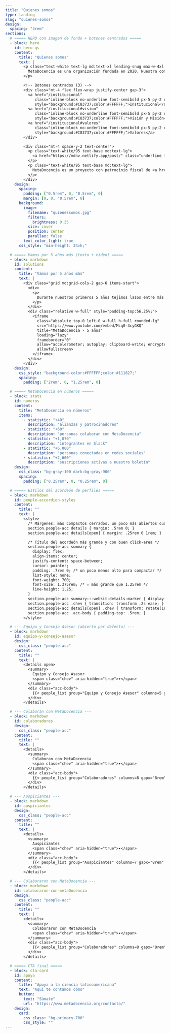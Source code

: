 ```yaml
---
title: "Quienes somos"
type: landing
slug: "quienes-somos"
design:
  spacing: "3rem"
sections:
  # ===== HERO con imagen de fondo + botones centrados =====
  - block: hero
    id: hero-qs
    content:
      title: "Quienes somos"
      text: |
        <p class="text-white text-lg md:text-xl leading-snug max-w-4xl mx-auto">
          MetaDocencia es una organización fundada en 2020. Nuestra comunidad está formada por personas y organizaciones que trabajan construyendo capacidades científicas locales para transformar la ciencia global. Hacemos crecer el conocimiento en red, desde América Latina hacia el mundo.
        </p>

        <!-- Botones centrados (3) -->
        <div class="mt-4 flex flex-wrap justify-center gap-3">
          <a href="/institucional"
             class="inline-block no-underline font-semibold px-5 py-2 rounded-md text-base"
             style="background:#C83737;color:#FFFFFF;">Institucional</a>
          <a href="/institucional#vision"
             class="inline-block no-underline font-semibold px-5 py-2 rounded-md text-base"
             style="background:#C83737;color:#FFFFFF;">Visión y Misión</a>
          <a href="/institucional#valores"
             class="inline-block no-underline font-semibold px-5 py-2 rounded-md text-base"
             style="background:#C83737;color:#FFFFFF;">Valores</a>
        </div>

        <div class="mt-4 space-y-2 text-center">
          <p class="text-white/95 text-base md:text-lg">
            <a href="https://mdnv.netlify.app/post/" class="underline font-semibold text-white">Lee cómo nació MetaDocencia</a> en palabras de nuestra Co-Directora, Laura Ación.
          </p>
          <p class="text-white/95 text-base md:text-lg">
            MetaDocencia es un proyecto con patrocinio fiscal de <a href="https://www.codeforsociety.org/" class="underline font-semibold text-white">Code for Science &amp; Society</a>.
          </p>
        </div>
    design:
      spacing:
        padding: ["0.5rem", 0, "0.5rem", 0]
        margin: [0, 0, "0.5rem", 0]
      background:
        image:
          filename: "quienessomos.jpg"
          filters:
            brightness: 0.35
          size: cover
          position: center
          parallax: false
        text_color_light: true
      css_style: "min-height: 24vh;"

  # ===== Vamos por 5 años más (texto + video) =====
  - block: markdown
    id: solutions
    content:
      title: "Vamos por 5 años más"
      text: |
        <div class="grid md:grid-cols-2 gap-6 items-start">
          <div>
            <p>
              Durante nuestros primeros 5 años tejimos lazos entre más de 2.000 profesionales de ciencia y técnica. Lo hicimos trabajando en equipo, de manera colectiva y en alianza con más de 40 comunidades. Gracias por estos primeros 5 años de aprendizaje, colaboración y crecimiento.
            </p>
          </div>
          <div class="relative w-full" style="padding-top:56.25%;">
            <iframe
              class="absolute top-0 left-0 w-full h-full rounded-lg"
              src="https://www.youtube.com/embed/Mcq0-4cyGKQ"
              title="MetaDocencia - 5 años"
              loading="lazy"
              frameborder="0"
              allow="accelerometer; autoplay; clipboard-write; encrypted-media; gyroscope; picture-in-picture; web-share"
              allowfullscreen>
            </iframe>
          </div>
        </div>
    design:
      css_style: "background-color:#FFFFFF;color:#111827;"
      spacing:
        padding: ["2rem", 0, "1.25rem", 0]

  # ===== MetaDocencia en números =====
  - block: stats
    id: numeros
    content:
      title: "MetaDocencia en números"
      items:
        - statistic: "+40"
          description: "alianzas y patrocinadores"
        - statistic: "+60"
          description: "personas colaboran con MetaDocencia"
        - statistic: "+1,070"
          description: "integrantes en Slack"
        - statistic: "+6,000"
          description: "personas conectadas en redes sociales"
        - statistic: "+2,600"
          description: "suscripciones activas a nuestro boletín"
    design:
      css_class: "bg-gray-100 dark:bg-gray-900"
      spacing:
        padding: ["0.25rem", 0, "0.25rem", 0]

  # ===== Estilos del acordeón de perfiles =====
  - block: markdown
    id: people-accordion-styles
    content:
      title: ""
      text: |
        <style>
          /* Márgenes: más compactos cerrados, un poco más abiertos cuando está expandido */
          section.people-acc details { margin: .5rem 0; }
          section.people-acc details[open] { margin: .25rem 0 1rem; }

          /* Título del acordeón más grande y con buen click-area */
          section.people-acc summary {
            display: flex;
            align-items: center;
            justify-content: space-between;
            cursor: pointer;
            padding: .7rem 0; /* un poco menos alto para compactar */
            list-style: none;
            font-weight: 700;
            font-size: 1.375rem; /* ↑ más grande que 1.25rem */
            line-height: 1.25;
          }
          section.people-acc summary::-webkit-details-marker { display: none; }
          section.people-acc .chev { transition: transform .2s ease; }
          section.people-acc details[open] .chev { transform: rotate(180deg); }
          section.people-acc .acc-body { padding-top: .5rem; }
        </style>

  # --- Equipo y Consejo Asesor (abierto por defecto) ---
  - block: markdown
    id: equipo-y-consejo-asesor
    design:
      css_class: "people-acc"
    content:
      title: ""
      text: |
        <details open>
          <summary>
            Equipo y Consejo Asesor
            <span class="chev" aria-hidden="true">▾</span>
          </summary>
          <div class="acc-body">
            {{< people_list group="Equipo y Consejo Asesor" columns=5 gapx="8rem" gapy="3rem" >}}
          </div>
        </details>

  # --- Colaboran con MetaDocencia ---
  - block: markdown
    id: colaboradores
    design:
      css_class: "people-acc"
    content:
      title: ""
      text: |
        <details>
          <summary>
            Colaboran con MetaDocencia
            <span class="chev" aria-hidden="true">▾</span>
          </summary>
          <div class="acc-body">
            {{< people_list group="Colaboradores" columns=8 gapx="8rem" gapy="3rem" >}}
          </div>
        </details>

  # --- Auspiciantes ---
  - block: markdown
    id: auspiciantes
    design:
      css_class: "people-acc"
    content:
      title: ""
      text: |
        <details>
          <summary>
            Auspiciantes
            <span class="chev" aria-hidden="true">▾</span>
          </summary>
          <div class="acc-body">
            {{< people_list group="Auspiciantes" columns=7 gapx="8rem" gapy="3rem" >}}
          </div>
        </details>

  # --- Colaboraron con MetaDocencia ---
  - block: markdown
    id: colaboraron-con-metaDocencia
    design:
      css_class: "people-acc"
    content:
      title: ""
      text: |
        <details>
          <summary>
            Colaboraron con MetaDocencia
            <span class="chev" aria-hidden="true">▾</span>
          </summary>
          <div class="acc-body">
            {{< people_list group="Colaboradores" columns=8 gapx="8rem" gapy="3rem" >}}
          </div>
        </details>

  # ===== CTA final =====
  - block: cta-card
    id: apoya
    content:
      title: "Apoya a la ciencia latinoamericana"
      text: "Aquí te contamos cómo"
      button:
        text: "Súmate"
        url: "https://www.metadocencia.org/contacto/"
    design:
      card:
        css_class: "bg-primary-700"
        css_style: ""
---
```


